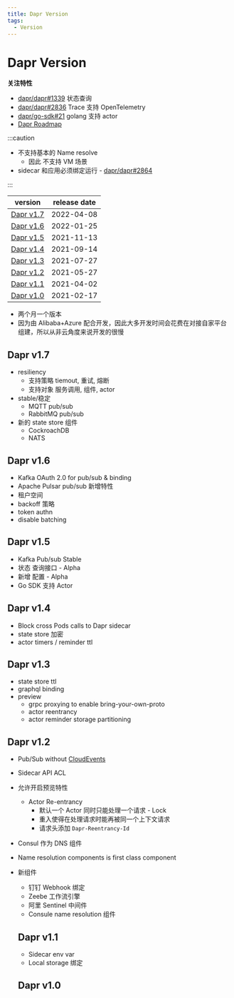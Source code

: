 ```yaml
---
title: Dapr Version
tags:
  - Version
---
```


# Dapr Version

**关注特性**

- [dapr/dapr#1339](https://github.com/dapr/dapr/issues/1339)
  状态查询
- [dapr/dapr#2836](https://github.com/dapr/dapr/issues/2836)
  Trace 支持 OpenTelemetry
- [dapr/go-sdk#21](https://github.com/dapr/go-sdk/issues/21)
  golang 支持 actor
- [Dapr Roadmap](https://github.com/orgs/dapr/projects/52)

:::caution

- 不支持基本的 Name resolve
  - 因此 不支持 VM 场景
- sidecar 和应用必须绑定运行 - [dapr/dapr#2864](https://github.com/dapr/dapr/issues/2864)

:::

| version                | release date |
| ---------------------- | ------------ |
| [Dapr v1.7](#dapr-v17) | 2022-04-08   |
| [Dapr v1.6](#dapr-v16) | 2022-01-25   |
| [Dapr v1.5](#dapr-v15) | 2021-11-13   |
| [Dapr v1.4](#dapr-v14) | 2021-09-14   |
| [Dapr v1.3](#dapr-v13) | 2021-07-27   |
| [Dapr v1.2](#dapr-v12) | 2021-05-27   |
| [Dapr v1.1](#dapr-v11) | 2021-04-02   |
| [Dapr v1.0](#dapr-v10) | 2021-02-17   |

- 两个月一个版本
- 因为由 Alibaba+Azure 配合开发，因此大多开发时间会花费在对接自家平台组建，所以从非云角度来说开发的很慢

## Dapr v1.7

- resiliency
  - 支持策略 tiemout, 重试, 熔断
  - 支持对象 服务调用, 组件, actor
- stable/稳定
  - MQTT pub/sub
  - RabbitMQ pub/sub
- 新的 state store 组件
  - CockroachDB
  - NATS

## Dapr v1.6

- Kafka OAuth 2.0 for pub/sub & binding
- Apache Pulsar pub/sub 新增特性
- 租户空间
- backoff 策略
- token authn
- disable batching

## Dapr v1.5

- Kafka Pub/sub Stable
- 状态 查询接口 - Alpha
- 新增 配置 - Alpha
- Go SDK 支持 Actor

## Dapr v1.4

- Block cross Pods calls to Dapr sidecar
- state store 加密
- actor timers / reminder ttl

## Dapr v1.3

- state store ttl
- graphql binding
- preview
  - grpc proxying to enable bring-your-own-proto
  - actor reentrancy
  - actor reminder storage partitioning

## Dapr v1.2

- Pub/Sub without [CloudEvents](https://github.com/cloudevents/spec)
- Sidecar API ACL
- 允许开启预览特性
  - Actor Re-entrancy
    - 默认一个 Actor 同时只能处理一个请求 - Lock
    - 重入使得在处理请求时能再被同一个上下文请求
    - 请求头添加 `Dapr-Reentrancy-Id`
- Consul 作为 DNS 组件
- Name resolution components is first class component
- 新组件

  - 钉钉 Webhook 绑定
  - Zeebe 工作流引擎
  - 阿里 Sentinel 中间件
  - Consule name resolution 组件

  ## Dapr v1.1

  - Sidecar env var
  - Local storage 绑定

  ## Dapr v1.0
